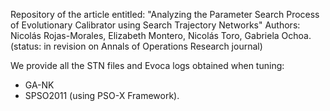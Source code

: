 Repository of the article entitled: "Analyzing the Parameter Search Process of Evolutionary Calibrator using Search Trajectory Networks" 
Authors: Nicolás Rojas-Morales, Elizabeth Montero, Nicolás Toro, Gabriela Ochoa.
(status: in revision on Annals of Operations Research journal)

We provide all the STN files and Evoca logs obtained when tuning:
- GA-NK
- SPSO2011 (using PSO-X Framework).

